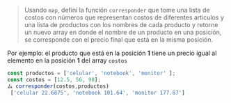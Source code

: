 > Usando `map`, definí la función `corresponder` que tome una lista de costos con números que representan costos de diferentes articulos y una lista de productos con los nombres de cada producto y retorne un nuevo array en donde el nombre de un producto en una posición, se corresponde con el precio final que está en la misma posición. 
>
Por ejemplo: el producto que está en la posición **1** tiene un precio igual al elemento en la posición **1** del array `costos`
>
```js
const productos = ['celular', 'notebook', 'monitor' ];
const costos = [12.5, 56, 98];
ム corresponder(costos,productos)
 ['celular 22.6875', 'notebook 101.64', 'monitor 177.87']
```